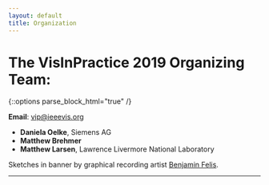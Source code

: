 ```yaml
---
layout: default
title: Organization
---
```


# The VisInPractice 2019 Organizing Team:

{::options parse_block_html="true" /}

<!-- <div class="left"> -->

**Email**: [vip@ieeevis.org](mailto:vip@ieeevis.org)

* **Daniela Oelke**, Siemens AG
* **Matthew Brehmer**
* **Matthew Larsen**, Lawrence Livermore National Laboratory

Sketches in banner by graphical recording artist [Benjamin Felis](https://benjaminfelis.com/).


<!-- <img src="../assets/organizers.png" width="100%" title="Matthew Brehmer, Bernd Hentschel, Daniela Oelke"  alt="Matthew Brehmer, Bernd Hentschel, Daniela Oelke"/> -->

<!-- </div> -->

<!-- <div class="right"> -->

<!-- ## Program Committee

t.b.a. -->

<!-- </div> -->

- - -